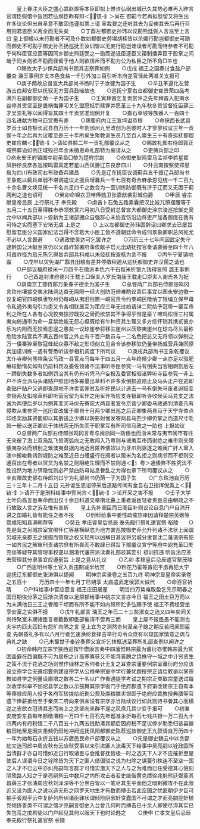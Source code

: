 <!-- { "loadSidebar": true } -->
　　皇上眷注大臣之盛心其赵焕等本臣即拟上惟许弘纲出城已久其势必难再入昨言官谓臣假借中旨困若弘纲臣昨有辩＜锍-釒＞尚在  御前今若再拟慰留又将生出许多议论但出自圣意不敢固违谨拟票上请  圣裁要之还听其去为妥俟其去后再行召用则君恩臣义两全而无失矣
　　○丁酉左都御史孙玮以议勘熊廷弼人言滋至上言曰  皇上御极以未行勘者不可及仆数如都御史劳堪胡椟皆以杀媚行勘岂都御史可勘而御史不可勘乎御史孙丕扬巡抚王汝训皆以无妄行勘岂诖误者可勘而特参者不可勘乎何科臣官应震等因同乡御史熊廷弼之一勘而遂诋臣逐臣又箝制播弄臣于股掌之间哉于同乡则欲不勘而径留于他人则欲径斥而不勘为公为私臣之所不角□羊也
　　○赐故太子少保兵部尚书顾其志祭葬如例
　　○戊戌  福王之国奏讨食盐户部覆查  潞王事例岁支本色食盐一千引外加三百引听本府差官径赴两准关支报可
　　○庚子荫故总督宣大兵部尚书杨时宁子汝徤为国子生
　　○辛丑革遵化左营游击白邦安职以抚驭无方营兵鼓噪故也
　　○巡抚宁夏右佥都御史崔景荣四品考满升右副都御史荫一子为国子生
　　○壬寅拜酋乞复贡赏许之先年拜酋入犯南水谷停其贡赏至是畏祸悔罪叩关乞盟愿抵罚赎罪并愿革三十九年秋冬贡赏督抚臣薛三才吴崇礼等以闻得旨其四十年贡赏准炤例开复
　　○嘉石草坡等族番人一百四十四名进献方物马匹赏赉有差
　　○赐蜀府内江王宣堮谥恭穆
　　○命狭西长武县岁贡士如县额长武县自万历十一年割邠州九里改创为邑彼时人才寥寥权议三年一贡俟十年之后再为议覆至是三十年所矣生聚教训生员几至百人廪生三十有奇巡抚都御史崔应麟＜锍-釒＞请如县额二年一贡礼部覆议从之
　　○赐故礼部右侍郎郭正域祭葬谥如例正域殁已年余未徼恩命礼部特为催请从之
　　○更铸兵部之印　　○命永安王府镇国中尉英鱼□黎为楚府宗副
　　○命御史耿鸣雷马孟祯李若星翟凤翀徐良彦各巡按鸣雷真定若星山西凤翀辽东良彦四川
　　○升云南按察使邓思启为四川布政司右布政备兵建昌
　　○先是辽东抚臣议调蓟兵五千援辽兵部尚书王象乾以蓟兵单弱不堪调遣议止援兵增募兵一千七百有奇合麻承恩见统一千二百九十余名曹文焕见统一千名共足四千之数合为一营训练防御既有济于辽而又无困于蓟两利之道也诏可
　　○癸卯命锦衣卫带俸勋卫张嘉猷袭彭城伯爵
　　○甲辰  睿宗献皇帝忌辰  上行祭礼于  奉先殿　　○虏酋卜石兔五路素囊把汉比妓兀慎摆腰等于五月二十五日至得胜市恭领敕赏六月初八日受封总督宣大都御史涂宗浚巡按御史吴允中以闻兵部以卜酋新为王诸部拥众自强群心未协宜饬沿边将吏严加备御庶在我有可恃之实而塞下安堵无虞  上是之
　　○  上以左都御史孙玮固辞诏曰卿求去已屡旨慰留君臣分义国家纪法岂得不念若大小臣工皆不遵朝廷命令成何景象卿职总风宪尤不必以人言畏避
　　○通政使吴达可乞罢许之
　　○万历三十七年间因武定失守逮黔国公沐献至京仍以父昌祚暂署府事俟献子启元出幼抚按官奏请袭替至四十年八月昌祚径为启元陈乞得旨兵部兵科咸以未经抚按查核为言不报　　○丙午宁夏镇地震
　　○戊申以灾免湖广酃县田粮有差并停徵积逋从巡抚都御史许汉儒之请也
　　○户部议福府禄米一万四千石徵派本色六千石每米折银九钱得旨照  潞王事例行
　　○己酉追封淮府德兴王载土□保夫人罗氏南康王载走□崇夫人谢氏各为妃
　　○荫南京工部侍郎万象春子德余为国子生
　　○总督两广兵部右侍郎张鸣冈言钦州壤接交夷水陆洞达杳无隔限一经大创防范倍难酌议善后事宜以图永安边徼一议复峒官四峒俱隶钦州仍每峒从夷旧俗置一峒官责令约束峒民徵纳丁银编立保甲毋令私通外夷勾引为患又令各相联属互为策应三年无过始请详二院给予冠带一罢互市利之所在人各有心况狡夷狺狞既投之骨而欲禁其不争得乎惟是豪丫啼鸡松径三村属夷向倚通市为命一旦禁绝能无怨心但既给有牛种资其生理又多方绥怀销其携贰彼亦乐为内附而无狡焉思逞之患矣一议琼崖参将移驻崖州以压黎夷崖州在琼岛尽头最称危险水陆官兵不满五百州官之外止有千百户数员与一二名色把总又无将领以弹制之万一倭番猝至黎寇蜂起众寡不敌之形顷刻立见合令该参移驻仍量带扬威营兵兼同原兵加谨训练一遇有警悉听该参相机调度下所司议
　　○庚戌兵部尚书王象乾覆议太仆寺卿何熊祥条议马政一县官点马每年于四五月一点年终候少卿一点亦足以验肥瘠较勤惰矣如有仍前科罚及委佐领诸不法事听寺臣参究一马有倒失当官相剥割后左一蹄倒失数多者如例罚治其有仍有听凭马户妄报及委官相验诸弊听寺臣参究一非上户不许佥派马头诸贴户照田地多寡量出草料不许多索倒损追赔止及马头正户在逃即查贴户贴户又逃即查原地不许卖富差贫及听奸民以计逃去一马有倒失马废者追赔变卖银两及扣除草料即听营官留为军伴之用军伴所应支寺银即听寺收候买马兑支之法诚为两便后岁以为例其变买马价先寄宛大两县者宜令京营少卿委马政通判清查凡有侵欺从重参究一巡历宜改属于卿自十月两少卿出巡之后正卿集两县马于天宁寺查点印烙奖励其贤能即以其册送之少卿以防影射惟发寄两县马匹少卿仍掌之而造尺寸毛齿一册以送正卿此于体统两无所失而于职掌互有所司信马政之一助也  上报如议
　　○总督两广兵部右侍郎张鸣冈言粤与闽浙同一防倭也而浙未常与夷市闽市有往无来彼了海上双凫乱飞皆湾弧向之无敢闯入乃粤则与诸夷互市而谢绝之难市则夹带倭夷杂处而辨别之难澳夷盘据内地近且匿养倭奴以为牙爪则驱逐之难闽广奸人窜入澳中搬唆教诱则堤防之难至近日白艚盛行在闽者以贩米为名拒之则病邻而不拒则交通百出在粤者以贸货为名禁之则阻绝生理而不禁则通＜氵粤＞通倭弊不胜究法不胜设然为地方弭隐忧则必严禁曲防毋姑息餋乱之为得也章下所司覆议从之
　　○辛亥赠故吏部右侍郎刘曰宁为礼部尚书仍荫一子为国子生
　　○广东珠池自万历三十三年十二月十五日  元孙诞生恩诏停采后道路传闻有金吾右卫指挥倪英上＜锍-釒＞请开于是刑科给事中郭尚宾＜锍-釒＞论开采之害不报
　　○壬子大学士叶向高言臣奉命而出仅十余日科道交章南北叠上重者诟臣轻者责臣总由朝政之不行故致人言之洊及惟有哀祈
　　皇上先补阁臣而已阁臣补则议论自息门户自消开讲之国婚礼皆有能任之者不报
　　○刑科给事中姜性疏催热审因请释楚宗英嫶等暨咸阳知县满朝荐等
　　○癸丑  孝庄睿皇后忌辰  奉先殿行祭礼遣官祭  裕陵　　○先是晋之另城宗室宣隰怀仁等暴横纵恣为地方害巡按御史乔允升列诸不法状上闻谓另城无亲郡王之统摄而管理之权又轻所以凶横日甚议将另城分隶晋沈二藩诸宗有犯一如齐民之解审刑责诸宗庶有所畏而不敢肆已得旨下部覆议宣宁等府中尉充革□羙充倓等疑夺其管理事权遂以溷淆代藩宗派渎奏礼部驳其妄引  祖训抗违  明旨法应革去管理其分隶事宜应遵前旨  上是之竟从礼议
　　○乙卯  孝穆皇后忌辰遣官祭茂陵
　　○广西思明州等土官入贡违期减半给赏
　　○粆花乃蛮等酋犯平虏再犯大宁巡抚辽东都御史张涛俱以捷闻
　　明神宗实录卷之五百九终
明神宗显皇帝实录卷之五百十
　　万历四十一年七月丁巳朔享  太庙遣武定侯郭大诚代
　　○命百官祈晴
　　○户科给事中官应震言  福王庄田屡廑
　　明旨四万势难取盈乞先示明春之国日期俟分茅之后渐次清查以足原额给事中姚宗文言亦今日  福王之田土巨万而以为未满他日三王之餋赡千顷而有所不能不如内帑所贮多弘赐予使  福王不费经营坐享安富之实俱不报
　　○戊午礼部言  瑞王之年已二十三矣淑女之选又四年矣间关尚待聚室未期诸臣言者数数即臣部催请不啻再三而
　　皇上屡不报臣愚不能测也夫宇内匹夫匹妇有怨旷向隅之言  皇上宜为之测然柰何至亲子媳之期反若罔闻耶臣查  先朝昏礼多有以八月行者乞速涣纶音择吉举行毋令众庶有以窥国家情意之疏与典礼之缺
　　○己未蜀世子奉铨奏葬父宣圻乞扶柩送至葬所礼部查例以闻许之
　　○初命韩府立宗学狭西巡按毕懋康言秦中四藩惟韩宗最为蕃衍亦惟韩宗最为贫困盖僻在西偏既不可为居积之计高寒寡获又不能淂膏腴之饶株守一城之中计穷资生之策不流于花酒之场则惟作绿林之客何者计无复之耳查宗藩要例宗室蕃衍府分应该设立宗学合无遵炤要例建设宗学从公推举宗室中学行兼优题授宗正请给敕谕以掌宗教如县学之例量设廪增之数各二十名以广作餋遇提学考试之期宗正类取宗童送试每次收学科举不妨炤县学之数以示鼓舞其宗学衙门于绝府郡遗下府第改建宗正自有本等俸禄应用人役于各府军较拨给纸劄公费及廪粮膳夫银即于绝府应裁教授典膳等官遗下俸薪抵给至于秦庆二府向来俱未设有宗学亦当陆续议行如此则诗书餋其心而横逆之志歛衣冠诱其志而向上之念坚向来群不逞之风庶几其少变乎报可
　　○初淮安府安东县每年额徵漕粮一万四千七百石先年题准永折每石七钱共银一万二百九十四两内有府税银二千八百五十九两五钱助凑其额后因府税不足议停岁助悉归该县徵粮田地至是因灾患频仍田地冲阏巡抚凤阳都御史陈荐巡按御史王九叙请自万历四十一年为始每石永折五钱以苏疲邑民命户部覆议从之
　　○先是御史魏云中以贪鄙劾文选司郎中周应秋有云应秋受事以来引进匪人流毒天下给事中吴亮嗣以铨政固所当清群才亦自可惜如近日行取诸臣与会推督抚皆极一时之选天下人才不应摧折至是使后人误谓今日之铨除皆为天下之匪人借偏驳之说为扫除之谋蔓引株连不至空一国之人才不已云中亦纠亮嗣驾言群才可惜实激天下之人与之为难而已任受德其心憸刻阴鸷路人知之于是亮嗣列云中数月之内所攻击者若史继偕黄克缵徐兆魁熊廷弼董其昌薛三才张涛周应秋刘泽深等不分黑白皆以一笔尽其生平而他之暗剌微攻不在此限近又设为匪人之说以造无形之网罗天地生才有数而搏击若此空国之忧匪朝伊夕臣可袖手旁观乎云中复胪列所纠诸臣罪状谓倾险阴邪奸贪蠹国不可谓之才而亮嗣庇奸植党倾挤善类不可谓之惜才亮嗣言御史入台曾几何时而搏击已十余人即使尽淂其实已失包荒之度若徒以门户起见其何以服天下也时论韪之
　　○庚申  仁孝文皇后忌辰  奉先殿行祭礼遣官祭  长陵
